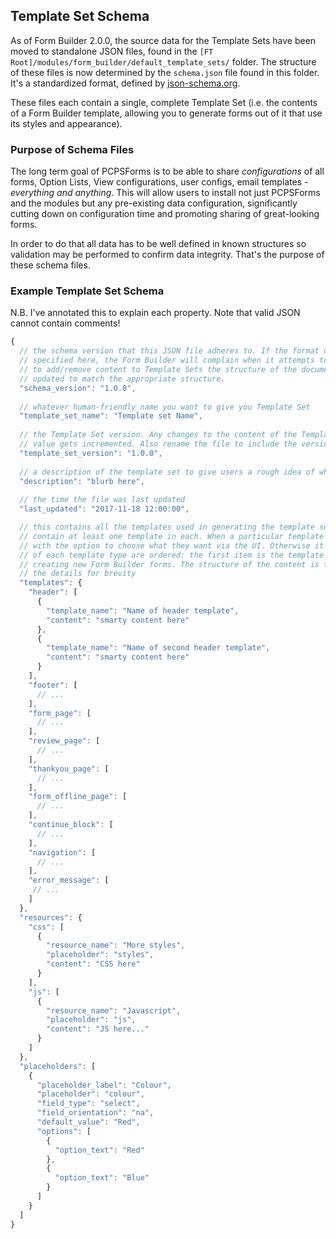 ## Template Set Schema

As of Form Builder 2.0.0, the source data for the Template Sets have been moved to standalone JSON files, found in the 
`[FT Root]/modules/form_builder/default_template_sets/` folder. The structure of these files is now determined by the
`schema.json` file found in this folder. It's a standardized format, defined by [json-schema.org](http://json-schema.org/).
 
These files each contain a single, complete Template Set (i.e. the contents of a Form Builder template, allowing you to 
generate forms out of it that use its styles and appearance).
 
### Purpose of Schema Files

The long term goal of PCPSForms is to be able to share _configurations_ of all forms, Option Lists, View configurations,
user configs, email templates - _everything and anything_. This will allow users to install not just PCPSForms and the
modules but any pre-existing data configuration, significantly cutting down on configuration time and promoting sharing
of great-looking forms.

In order to do that all data has to be well defined in known structures so validation may be performed to confirm 
data integrity. That's the purpose of these schema files.


### Example Template Set Schema

N.B. I've annotated this to explain each property. Note that valid JSON cannot contain comments! 

```javascript
{
  // the schema version that this JSON file adheres to. If the format of the file fails to match the schema version
  // specified here, the Form Builder will complain when it attempts to import the Template Set. Over time, if we need
  // to add/remove content to Template Sets the structure of the document may change, and this value would need to be
  // updated to match the appropriate structure.
  "schema_version": "1.0.0",
  
  // whatever human-friendly name you want to give you Template Set
  "template_set_name": "Template set Name",
  
  // the Template Set version. Any changes to the content of the Template Set JSON file should always mean this 
  // value gets incremented. Also rename the file to include the version there as well (it just removed any ambiguity) 
  "template_set_version": "1.0.0",
 
  // a description of the template set to give users a rough idea of what to expect
  "description": "blurb here",
  
  // the time the file was last updated
  "last_updated": "2017-11-18 12:00:00",

  // this contains all the templates used in generating the template set. The property names are all required and must
  // contain at least one template in each. When a particular template type has > 1 option, the user is presented 
  // with the option to choose what they want via the UI. Otherwise it's just prescribed for them. Note that the arrays
  // of each template type are ordered: the first item is the template type that will be selected by default when
  // creating new Form Builder forms. The structure of the content is the same for each section, so I've omitted
  // the details for brevity
  "templates": {
    "header": [
      {
        "template_name": "Name of header template",
        "content": "smarty content here"
      },
      {
        "template_name": "Name of second header template",
        "content": "smarty content here"
      }
    ],
    "footer": [
      // ...
    ],
    "form_page": [
      // ...
    ],
    "review_page": [
      // ...
    ],
    "thankyou_page": [
      // ...
    ],
    "form_offline_page": [
      // ...
    ],
    "continue_block": [
      // ...
    ],
    "navigation": [
      // ...
    ],
    "error_message": [
     // ...
    ]
  },
  "resources": {
    "css": [
      {
        "resource_name": "More styles",
        "placeholder": "styles",
        "content": "CSS here"
      }
    ],
    "js": [
      {
        "resource_name": "Javascript",
        "placeholder": "js",
        "content": "JS here..."
      }
    ]
  },
  "placeholders": [
    {
      "placeholder_label": "Colour",
      "placeholder": "colour",
      "field_type": "select",
      "field_orientation": "na",
      "default_value": "Red",
      "options": [
        {
          "option_text": "Red"
        },
        {
          "option_text": "Blue"
        }
      ]
    }
  ]
}
```
